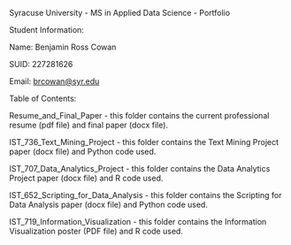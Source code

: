 Syracuse University - MS in Applied Data Science - Portfolio

Student Information:

Name: Benjamin Ross Cowan	

SUID: 227281626	

Email: brcowan@syr.edu 	

Table of Contents:

Resume_and_Final_Paper - this folder contains the current professional resume (pdf file) and final paper (docx file).

IST_736_Text_Mining_Project - this folder contains the Text Mining Project paper (docx file) and Python code used.

IST_707_Data_Analytics_Project - this folder contains the Data Analytics Project paper (docx file) and R code used.

IST_652_Scripting_for_Data_Analysis - this folder contains the Scripting for Data Analysis paper (docx file) and Python code used.

IST_719_Information_Visualization - this folder contains the Information Visualization poster (PDF file) and R code used.
